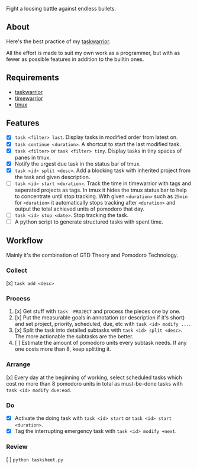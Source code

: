 Fight a loosing battle against endless bullets.

## About

Here's the best practice of my [taskwarrior](https://taskwarrior.org/docs/).

All the effort is made to suit my own work as a programmer, but with as fewer as possible features in addition to the builtin ones.

## Requirements

* [taskwarrior](https://taskwarrior.org/docs/)
* [timewarrior](https://taskwarrior.org/docs/timewarrior/)
* [tmux](https://github.com/tmux/tmux)

## Features

* [x] `task <filter> last`. Display tasks in modified order from latest on.
* [x] `task continue <duration>`. A shortcut to start the last modified task.
* [x] `task <filter>` or `task <filter> tiny`. Display tasks in tiny spaces of panes in tmux.
* [x] Notify the urgest due task in the status bar of tmux.
* [x] `task <id> split <desc>`. Add a blocking task with inherited project from the task and given description.
* [ ] `task <id> start <duration>`. Track the time in timewarrior with tags and seperated projects as tags. In tmux it hides the tmux status bar to help to concentrate until stop tracking. With given `<duration>` such as `25min` for `<duration>` it automatically stops tracking after `<duration>` and output the total achieved units of pomodoro that day.
* [ ] `task <id> stop <date>`. Stop tracking the task.
* [ ] A python script to generate structured tasks with spent time.

## Workflow

Mainly it's the combination of GTD Theory and Pomodoro Technology.

### Collect

[x] `task add <desc>`

### Process

1. [x] Get stuff with `task -PROJECT` and process the pieces one by one.
2. [x] Put the measurable goals in annotation (or description if it's short) and set project, priority, scheduled, due, etc with `task <id> modify ...`.
3. [x] Split the task into detailed subtasks with `task <id> split <desc>`. The more actionable the subtasks are the better.
4. [ ] Estimate the amount of pomodoro units every subtask needs. If any one costs more than 8, keep splitting it.

### Arrange

[x] Every day at the beginning of working, select scheduled tasks which cost no more than 8 pomodoro units in total as must-be-done tasks with `task <id> modify due:eod`.

### Do

* [x] Activate the doing task with `task <id> start` or `task <id> start <duration>`.
* [x] Tag the interrupting emergency task with `task <id> modify +next`.

### Review

[ ] `python tasksheet.py`
